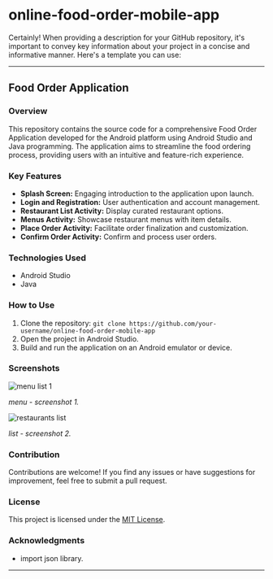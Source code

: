 # online-food-order-mobile-app
Certainly! When providing a description for your GitHub repository, it's important to convey key information about your project in a concise and informative manner. Here's a template you can use:

---

## Food Order Application

### Overview
This repository contains the source code for a comprehensive Food Order Application developed for the Android platform using Android Studio and Java programming. The application aims to streamline the food ordering process, providing users with an intuitive and feature-rich experience.

### Key Features
- **Splash Screen:** Engaging introduction to the application upon launch.
- **Login and Registration:** User authentication and account management.
- **Restaurant List Activity:** Display curated restaurant options.
- **Menus Activity:** Showcase restaurant menus with item details.
- **Place Order Activity:** Facilitate order finalization and customization.
- **Confirm Order Activity:** Confirm and process user orders.

### Technologies Used
- Android Studio
- Java

### How to Use
1. Clone the repository: `git clone https://github.com/your-username/online-food-order-mobile-app`
2. Open the project in Android Studio.
3. Build and run the application on an Android emulator or device.

### Screenshots
![menu list 1](https://github.com/Sudharson2814/online-food-order-mobile-app/assets/122036318/2a91a6b7-3952-452d-8aa7-a3b2e57f8254)

*menu - screenshot 1.*

![restaurants list](https://github.com/Sudharson2814/online-food-order-mobile-app/assets/122036318/2af0701c-b60d-4a2d-b8d3-8d1ac43f6f43)

*list - screenshot 2.*

### Contribution
Contributions are welcome! If you find any issues or have suggestions for improvement, feel free to submit a pull request.

### License
This project is licensed under the [MIT License](LICENSE).

### Acknowledgments
- import json library.

---

